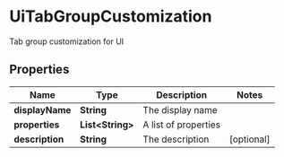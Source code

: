 

# UiTabGroupCustomization

Tab group customization for UI

## Properties

| Name | Type | Description | Notes |
|------------ | ------------- | ------------- | -------------|
|**displayName** | **String** | The display name |  |
|**properties** | **List&lt;String&gt;** | A list of properties |  |
|**description** | **String** | The description |  [optional] |



